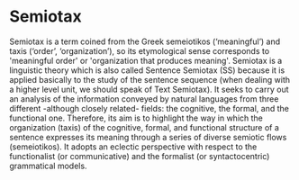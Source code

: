 # Semiotax
Semiotax is a term coined from the Greek semeiotikos (‘meaningful’) and taxis (‘order’, ‘organization’), so its etymological sense corresponds to 'meaningful order' or 'organization that produces meaning'.
Semiotax is a linguistic theory which is also called Sentence Semiotax (SS) because it is applied basically to the study of the sentence sequence (when dealing with a higher level unit, we should speak of Text Semiotax). It seeks to carry out an analysis of the information conveyed by natural languages from three different -although closely related- fields: the cognitive, the formal, and the functional one. Therefore, its aim is to highlight the way in which the organization (taxis) of the cognitive, formal, and functional structure of a sentence expresses its meaning through a series of diverse semiotic flows (semeiotikos). It adopts an eclectic perspective with respect to the functionalist (or communicative) and the formalist (or syntactocentric) grammatical models.

